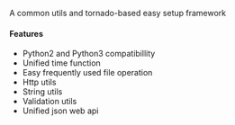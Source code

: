 A common utils and tornado-based easy setup framework

#### Features
- Python2 and Python3 compatibillity
- Unified time function
- Easy frequently used file operation
- Http utils
- String utils
- Validation utils
- Unified json web api

